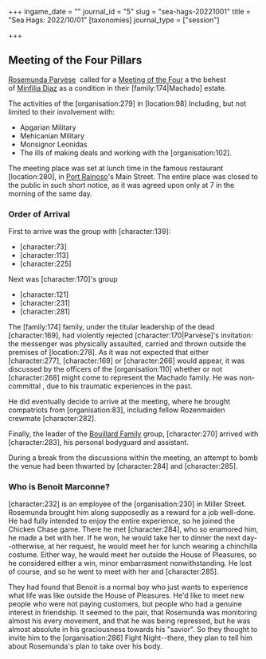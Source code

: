 +++
ingame_date = ""
journal_id = "5"
slug = "sea-hags-20221001"
title = "Sea Hags: 2022/10/01"
[taxonomies]
journal_type = ["session"]

+++

Meeting of the Four Pillars
---------------------------

[Rosemunda Parvèse](https://campaigns.home.thekennel.info/en-US/campaign/1/notes/9/edit#)  called for a [Meeting of the Four](https://campaigns.home.thekennel.info/en-US/campaign/1/notes/9/edit#) a the behest of [Minfilia Diaz](https://campaigns.home.thekennel.info/en-US/campaign/1/notes/9/edit#) as a condition in their \[family:174|Machado\] estate.

The activities of the \[organisation:279\] in \[location:98\] Including, but not limited to their involvement with:

*   Apgarian Military
*   Mehicanian Military
*   Monsignor Leonidas
*   The ills of making deals and working with the \[organisation:102\].

The meeting place was set at lunch time in the famous restaurant \[location:280\], in [Port Rainoso](@/locations/port-rainoso.md)'s Main Street. The entire place was closed to the public in such short notice, as it was agreed upon only at 7 in the morning of the same day.

### Order of Arrival

First to arrive was the group with \[character:139\]:

*   \[character:73\]
*   \[character:113\]
*   \[character:225\]

Next was \[character:170\]'s group

*   \[character:121\]
*   \[character:231\]
*   \[character:281\]

The \[family:174\] family, under the titular leadership of the dead \[character:169\], had violently rejected \[character:170|Parvèse\]'s invitation: the messenger was physically assaulted, carried and thrown outside the premises of \[location:278\]. As it was not expected that either \[character:277\], \[character:169\] or \[character:266\] would appear, it was discussed by the officers of the \[organisation:110\] whether or not \[character:268\] might come to represent the Machado family. He was non-committal , due to his traumatic experiences in the past. 

He did eventually decide to arrive at the meeting, where he brought compatriots from \[organisation:83\], including fellow Rozenmaiden crewmate \[character:282\].

Finally, the leader of the [Bouillard Family](@/families/bouillard/index.md) group, \[character:270\] arrived with \[character:283\], his personal bodyguard and assistant.

During a break from the discussions within the meeting, an attempt to bomb the venue had been thwarted by \[character:284\] and \[character:285\].

### Who is Benoit Marconne?

\[character:232\] is an employee of the \[organisation:230\] in Miller Street. Rosemunda brought him along supposedly as a reward for a job well-done. He had fully intended to enjoy the entire experience, so he joined the Chicken Chase game. There he met \[character:284\], who so enamored him, he made a bet with her. If he won, he would take her to dinner the next day--otherwise, at her request, he would meet her for lunch wearing a chinchilla costume. Either way, he would meet her outside the House of Pleasures, so he considered either a win, minor embarrasment nonwithstanding. He lost of course, and so he went to meet with her and \[character:285\].

They had found that Benoit is a normal boy who just wants to experience what life was like outside the House of Pleasures. He'd like to meet new people who were not paying customers, but people who had a genuine interest in friendship. It seemed to the pair, that Rosemunda was monitoring almost his every movement, and that he was being repressed, but he was almost absolute in his graciousness towards his "savior". So they thought to invite him to the \[organisation:286\] Fight Night--there, they plan to tell him about Rosemunda's plan to take over his body.
